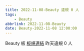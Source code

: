 ```yaml
---
title: 2022-11-08-Beauty 違規 0 人
tags:
    - Beauty
abbrlink: 2022-11-08-Beauty
date: Beauty-2022-11-08 12:00:00
---
```

Beauty 板 [板規連結](https://www.ptt.cc/bbs/Beauty/M.1630069980.A.84B.html)
昨天違規 0 人
